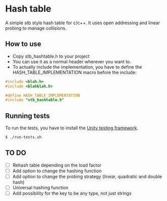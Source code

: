 # Hash table

A simple stb style hash table for c/c++. It uses open addressing and linear probing to manage collisions.

## How to use
- Copy stb_hashtable.h to your project
- You can use it as a normal header wherever you want to.
- To actually include the implementation, you have to define the HASH_TABLE_IMPLEMENTATION macro before the include:

```c
#include <blah.h>
#include <blahblah.h>

#define HASH_TABLE_IMPLEMENTATION
#include "stb_hashtable.h"
```

## Running tests
To run the tests, you have to install the [Unity testing framework](https://github.com/ThrowTheSwitch/Unity).

```sh
$ ./run-tests.sh
```

## TO DO
- [ ] Rehash table depending on the load factor
- [ ] Add option to change the hashing function
- [ ] Add option to change the probing strategy (linear, quadratic and double hash)
- [ ] Universal hashing function
- [ ] Add possibility for the key to be any type, not just strings
